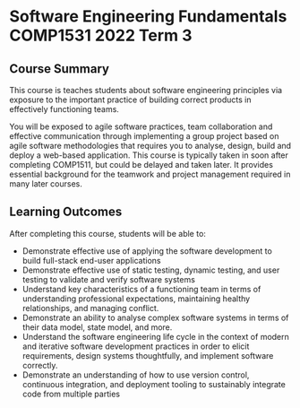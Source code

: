 # Software Engineering Fundamentals COMP1531 2022 Term 3

## Course Summary

This course is teaches students about software engineering principles via exposure to the important practice of building correct products in effectively functioning teams.

You will be exposed to agile software practices, team collaboration and effective communication through implementing a group project based on agile software methodologies that requires you to analyse, design, build and deploy a web-based application. This course is typically taken in soon after completing COMP1511, but could be delayed and taken later. It provides essential background for the teamwork and project management required in many later courses.

## Learning Outcomes

After completing this course, students will be able to:

- Demonstrate effective use of applying the software development to build full-stack end-user applications
- Demonstrate effective use of static testing, dynamic testing, and user testing to validate and verify software systems
- Understand key characteristics of a functioning team in terms of understanding professional expectations, maintaining healthy relationships, and managing conflict.
- Demonstrate an ability to analyse complex software systems in terms of their data model, state model, and more.
- Understand the software engineering life cycle in the context of modern and iterative software development practices in order to elicit requirements, design systems thoughtfully, and implement software correctly.
- Demonstrate an understanding of how to use version control, continuous integration, and deployment tooling to sustainably integrate code from multiple parties
